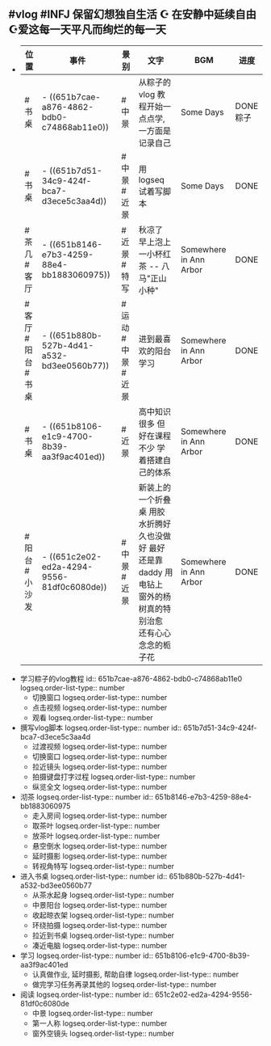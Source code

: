## #vlog #INFJ 保留幻想独自生活 ☪︎ 在安静中延续自由 ☪︎爱这每一天平凡而绚烂的每一天
- |位置|事件|景别|文字|BGM|进度|
  |--|--|--|--|--|--|
  |#书桌|- ((651b7cae-a876-4862-bdb0-c74868ab11e0))|#中景|从粽子的 vlog 教程开始一点点学, 一方面是记录自己|Some Days|DONE粽子|
  |#书桌|- ((651b7d51-34c9-424f-bca7-d3ece5c3aa4d))|#中景 #近景|用 logseq 试着写脚本|Some Days|DONE|
  |#茶几 #客厅|- ((651b8146-e7b3-4259-88e4-bb1883060975))|#近景 #特写|秋凉了 早上泡上一小杯红茶 -- 八马"正山小种"|Somewhere in Ann Arbor |DONE|
  |#客厅 #阳台 #书桌|- ((651b880b-527b-4d41-a532-bd3ee0560b77))|#运动 #中景 #近景|进到最喜欢的阳台学习|Somewhere in Ann Arbor|DONE|
  |#书桌|- ((651b8106-e1c9-4700-8b39-aa3f9ac401ed))|#近景|高中知识很多 但好在课程不少 学着搭建自己的体系|Somewhere in Ann Arbor|DONE|
  |#阳台 #小沙发| - ((651c2e02-ed2a-4294-9556-81df0c6080de))| #中景 #近景|新装上的一个折叠桌 用胶水折腾好久也没做好 最好还是靠 daddy 用电钻上 窗外的杨树真的特别治愈 还有心心念念的栀子花|Somewhere in Ann Arbor|DONE|
- 学习粽子的vlog教程
  id:: 651b7cae-a876-4862-bdb0-c74868ab11e0
  logseq.order-list-type:: number
	- 切换窗口
	  logseq.order-list-type:: number
	- 点击视频
	  logseq.order-list-type:: number
	- 观看
	  logseq.order-list-type:: number
- 撰写vlog脚本
  logseq.order-list-type:: number
  id:: 651b7d51-34c9-424f-bca7-d3ece5c3aa4d
	- 过渡视频
	  logseq.order-list-type:: number
	- 切换窗口
	  logseq.order-list-type:: number
	- 拉近镜头
	  logseq.order-list-type:: number
	- 拍摄键盘打字过程
	  logseq.order-list-type:: number
	- 纵览全文
	  logseq.order-list-type:: number
- 沏茶
  logseq.order-list-type:: number
  id:: 651b8146-e7b3-4259-88e4-bb1883060975
	- 走入房间
	  logseq.order-list-type:: number
	- 取茶叶
	  logseq.order-list-type:: number
	- 放茶叶
	  logseq.order-list-type:: number
	- 悬空倒水
	  logseq.order-list-type:: number
	- 延时摄影
	  logseq.order-list-type:: number
	- 转视角特写
	  logseq.order-list-type:: number
- 进入书桌
  logseq.order-list-type:: number
  id:: 651b880b-527b-4d41-a532-bd3ee0560b77
	- 从茶水起身
	  logseq.order-list-type:: number
	- 中景阳台
	  logseq.order-list-type:: number
	- 收起晾衣架
	  logseq.order-list-type:: number
	- 环绕拍摄
	  logseq.order-list-type:: number
	- 拉近到书桌
	  logseq.order-list-type:: number
	- 凑近电脑
	  logseq.order-list-type:: number
- 学习
  logseq.order-list-type:: number
  id:: 651b8106-e1c9-4700-8b39-aa3f9ac401ed
	- 认真做作业,  延时摄影, 帮助自律
	  logseq.order-list-type:: number
	- 做完学习任务再录其他的
	  logseq.order-list-type:: number
- 阅读
  logseq.order-list-type:: number
  id:: 651c2e02-ed2a-4294-9556-81df0c6080de
	- 中景
	  logseq.order-list-type:: number
	- 第一人称
	  logseq.order-list-type:: number
	- 窗外空镜头
	  logseq.order-list-type:: number